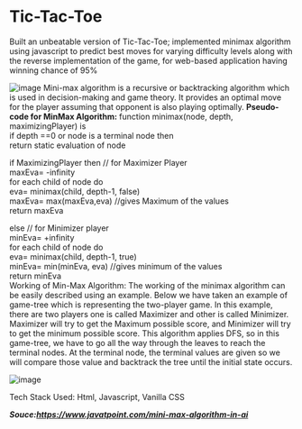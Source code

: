 # Tic-Tac-Toe
Built an unbeatable version of Tic-Tac-Toe; implemented minimax algorithm using javascript to predict best moves for
varying difficulty levels along with the reverse implementation of the game, for web-based application having winning chance of 95%

![image](https://github.com/Paramvermaa/Tic-Tac-Toe/assets/112919138/51469fa7-e5f2-4432-86dd-a1058d00c22d)
Mini-max algorithm is a recursive or backtracking algorithm which is used in decision-making and game theory. It provides an optimal move for the player assuming that opponent is also playing optimally.
**Pseudo-code for MinMax Algorithm:**
function minimax(node, depth, maximizingPlayer) is  
if depth ==0 or node is a terminal node then  
return static evaluation of node  
  
if MaximizingPlayer then      // for Maximizer Player  
maxEva= -infinity            
 for each child of node do  
 eva= minimax(child, depth-1, false)  
maxEva= max(maxEva,eva)        //gives Maximum of the values  
return maxEva  
  
else                         // for Minimizer player  
 minEva= +infinity   
 for each child of node do  
 eva= minimax(child, depth-1, true)  
 minEva= min(minEva, eva)         //gives minimum of the values  
 return minEva  
Working of Min-Max Algorithm:
The working of the minimax algorithm can be easily described using an example. Below we have taken an example of game-tree which is representing the two-player game.
In this example, there are two players one is called Maximizer and other is called Minimizer.
Maximizer will try to get the Maximum possible score, and Minimizer will try to get the minimum possible score.
This algorithm applies DFS, so in this game-tree, we have to go all the way through the leaves to reach the terminal nodes.
At the terminal node, the terminal values are given so we will compare those value and backtrack the tree until the initial state occurs.

![image](https://github.com/Paramvermaa/Tic-Tac-Toe/assets/112919138/0bfaa331-1a89-4584-bfa9-f7b7fb50a4b6)

Tech Stack Used: Html, Javascript, Vanilla CSS

***Souce:https://www.javatpoint.com/mini-max-algorithm-in-ai***
